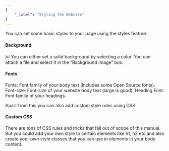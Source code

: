 ```yaml
---
{
	"_label": "Styling the Website"
}
---
```

You can set some basic styles to your page using the styles feature.

#### Background
￼
You can either set a solid background by selecting a color.
You can attach a file and select it in the “Background Image” box.

#### Fonts

Fonts: Font family of your body text (includes some Open Source fonts).
Font-size: Font-size of your website body text (large is good).
Heading Font: Font family of your headings.

Apart from this you can also add custom style rules using CSS

#### Custom CSS

There are tons of CSS rules and tricks that fall out of scope of this manual. But you could add your own style to certain elements like h1, h2 etc and also create your own style classes that you can use in elements in your body content.